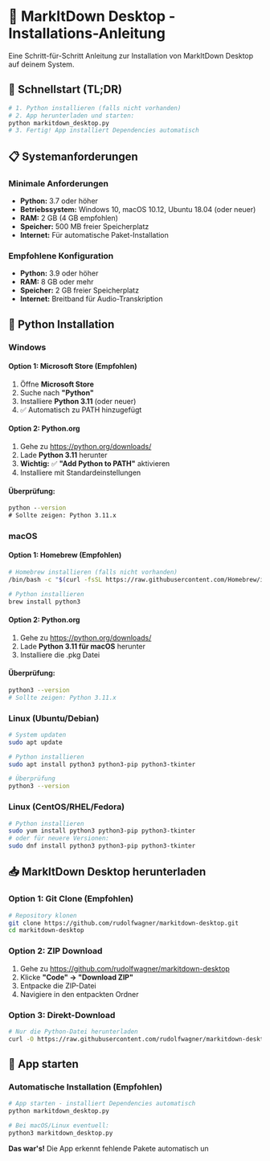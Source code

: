 # 🚀 MarkItDown Desktop - Installations-Anleitung

Eine Schritt-für-Schritt Anleitung zur Installation von MarkItDown Desktop auf deinem System.

## 🎯 Schnellstart (TL;DR)

```bash
# 1. Python installieren (falls nicht vorhanden)
# 2. App herunterladen und starten:
python markitdown_desktop.py
# 3. Fertig! App installiert Dependencies automatisch
```

## 📋 Systemanforderungen

### Minimale Anforderungen
- **Python:** 3.7 oder höher
- **Betriebssystem:** Windows 10, macOS 10.12, Ubuntu 18.04 (oder neuer)
- **RAM:** 2 GB (4 GB empfohlen)
- **Speicher:** 500 MB freier Speicherplatz
- **Internet:** Für automatische Paket-Installation

### Empfohlene Konfiguration
- **Python:** 3.9 oder höher
- **RAM:** 8 GB oder mehr
- **Speicher:** 2 GB freier Speicherplatz
- **Internet:** Breitband für Audio-Transkription

## 🐍 Python Installation

### Windows

#### Option 1: Microsoft Store (Empfohlen)
1. Öffne **Microsoft Store**
2. Suche nach **"Python"**
3. Installiere **Python 3.11** (oder neuer)
4. ✅ Automatisch zu PATH hinzugefügt

#### Option 2: Python.org
1. Gehe zu https://python.org/downloads/
2. Lade **Python 3.11** herunter
3. **Wichtig:** ✅ **"Add Python to PATH"** aktivieren
4. Installiere mit Standardeinstellungen

#### Überprüfung:
```cmd
python --version
# Sollte zeigen: Python 3.11.x
```

### macOS

#### Option 1: Homebrew (Empfohlen)
```bash
# Homebrew installieren (falls nicht vorhanden)
/bin/bash -c "$(curl -fsSL https://raw.githubusercontent.com/Homebrew/install/HEAD/install.sh)"

# Python installieren
brew install python3
```

#### Option 2: Python.org
1. Gehe zu https://python.org/downloads/
2. Lade **Python 3.11 für macOS** herunter
3. Installiere die .pkg Datei

#### Überprüfung:
```bash
python3 --version
# Sollte zeigen: Python 3.11.x
```

### Linux (Ubuntu/Debian)

```bash
# System updaten
sudo apt update

# Python installieren
sudo apt install python3 python3-pip python3-tkinter

# Überprüfung
python3 --version
```

### Linux (CentOS/RHEL/Fedora)

```bash
# Python installieren
sudo yum install python3 python3-pip python3-tkinter
# oder für neuere Versionen:
sudo dnf install python3 python3-pip python3-tkinter
```

## 📥 MarkItDown Desktop herunterladen

### Option 1: Git Clone (Empfohlen)
```bash
# Repository klonen
git clone https://github.com/rudolfwagner/markitdown-desktop.git
cd markitdown-desktop
```

### Option 2: ZIP Download
1. Gehe zu https://github.com/rudolfwagner/markitdown-desktop
2. Klicke **"Code" → "Download ZIP"**
3. Entpacke die ZIP-Datei
4. Navigiere in den entpackten Ordner

### Option 3: Direkt-Download
```bash
# Nur die Python-Datei herunterladen
curl -O https://raw.githubusercontent.com/rudolfwagner/markitdown-desktop/main/markitdown_desktop.py
```

## 🚀 App starten

### Automatische Installation (Empfohlen)
```bash
# App starten - installiert Dependencies automatisch
python markitdown_desktop.py

# Bei macOS/Linux eventuell:
python3 markitdown_desktop.py
```

**Das war's!** Die App erkennt fehlende Pakete automatisch un

